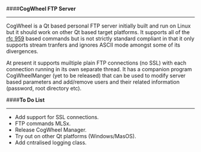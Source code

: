 ####**CogWheel FTP Server**
***

CogWheel is a Qt based personal FTP server initially built and run on Linux but it should work on other Qt based target platforms. It supports all of the [ rfc 959](https://tools.ietf.org/html/rfc959)  based commands but is not strictly standard compliant in that it only supports stream tranfers and ignores ASCII mode amongst some of its divergences.

At present it supports muiltiple plain FTP connections (no SSL) with each connection running in its own separate thread. It has a companion program CogWheelManger (yet to be released) that can be used to modify server based parameters and add/remove users and their related information (password, root directory etc).

####**To Do List**
***
- Add support for SSL connections.
- FTP commands MLSx.
- Release CogWheel Manager.
- Try out on other Qt platforms (Windows/MasOS).
- Add cntralised logging class.
